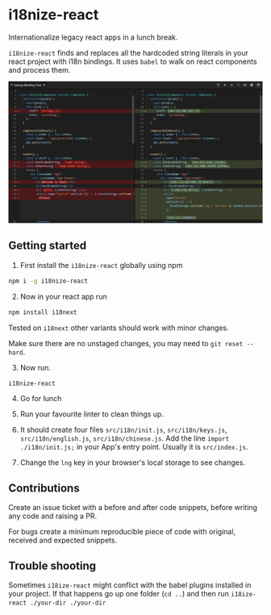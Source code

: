 # i18nize-react

Internationalize legacy react apps in a lunch break.

`i18nize-react` finds and replaces all the hardcoded string literals in your react project with i18n bindings. It uses `babel` to walk on react components and process them.

![diff](./documentation/diff.png)

## Getting started

1. First install the `i18nize-react` globally using npm

```sh
npm i -g i18nize-react
```

2. Now in your react app run

```sh
npm install i18next
```
Tested on `i18next` other variants should work with minor changes.

Make sure there are no unstaged changes, you may need to `git reset --hard`.

3. Now run.
```sh
i18nize-react
```

4. Go for lunch

5. Run your favourite linter to clean things up.

6. It should create four files `src/i18n/init.js`, `src/i18n/keys.js`, `src/i18n/english.js`, `src/i18n/chinese.js`. Add the line `import ./i18n/init.js;` in your App's entry point. Usually it is `src/index.js`.

7. Change the `lng` key in your browser's local storage to see changes.

## Contributions

Create an issue ticket with a before and after code snippets, before writing any code and raising a PR.

For bugs create a minimum reproducible piece of code with original, received and expected snippets.

## Trouble shooting

Sometimes `i18ize-react` might conflict with the babel plugins installed in your project. If that happens go up one folder (`cd ..`) and then run `i18ize-react ./your-dir ./your-dir`